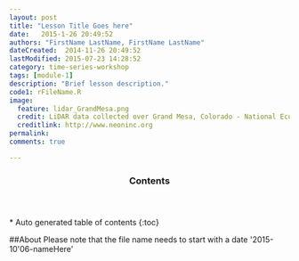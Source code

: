 ```yaml
---
layout: post
title: "Lesson Title Goes here"
date:   2015-1-26 20:49:52
authors: "FirstName LastName, FirstName LastName"
dateCreated:  2014-11-26 20:49:52
lastModified: 2015-07-23 14:28:52
category: time-series-workshop
tags: [module-1]
description: "Brief lesson description."
code1: rFileName.R
image:
  feature: lidar_GrandMesa.png
  credit: LiDAR data collected over Grand Mesa, Colorado - National Ecological Observatory Network (NEON)
  creditlink: http://www.neoninc.org
permalink: 
comments: true

---
```


<section id="table-of-contents" class="toc">
  <header>
    <h3>Contents</h3>
  </header>
<div id="drawer" markdown="1">
*  Auto generated table of contents
{:toc}
</div>
</section><!-- /#table-of-contents -->

##About
Please note that the file name needs to start with a date '2015-10'06-nameHere'